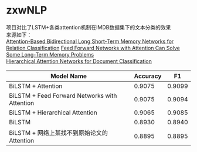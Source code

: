 # zxwNLP
项目对比了LSTM+各类attention机制在IMDB数据集下的文本分类的效果  
来源如下：  
[Attention-Based Bidirectional Long Short-Term Memory Networks for Relation Classiﬁcation](https://www.aclweb.org/anthology/P16-2034)
[Feed Forward Networks with Attention Can Solve Some Long-Term Memory Problems](https://arxiv.org/pdf/1512.08756.pdf)  
[Hierarchical Attention Networks for Document Classiﬁcation](https://www.aclweb.org/anthology/N16-1174)

| Model Name | Accuracy | F1 |
| ------ | ------ | ------ |
| BiLSTM + Attention | 0.9075 | 0.9099 |
| BiLSTM + Feed Forward Networks with Attention | 0.9075 | 0.9094 |
| BiLSTM + Hierarchical Attention | 0.9065 | 0.9085 |
| BiLSTM | 0.8930 | 0.8940 |
| BiLSTM + 网络上某找不到原始论文的Attention| 0.8895 | 0.8895 |

